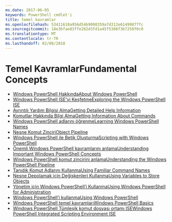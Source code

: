 ```yaml
---
ms.date: 2017-06-05
keywords: PowerShell cmdlet'i
title: temel kavramlar
ms.openlocfilehash: 53411610a956d54b9098359a7d312e61499877fc
ms.sourcegitcommit: 18e3bfae83ffe282d3fd1a45f5386f3b7250f0c0
ms.translationtype: MT
ms.contentlocale: tr-TR
ms.lasthandoff: 02/08/2018
---
```

# <a name="fundamental-concepts"></a><span data-ttu-id="6c2ab-103">Temel Kavramlar</span><span class="sxs-lookup"><span data-stu-id="6c2ab-103">Fundamental Concepts</span></span>

- [<span data-ttu-id="6c2ab-104">Windows PowerShell Hakkında</span><span class="sxs-lookup"><span data-stu-id="6c2ab-104">About Windows PowerShell</span></span>](fundamental/About-Windows-PowerShell.md)
- [<span data-ttu-id="6c2ab-105">Windows PowerShell ISE’yi Keşfetme</span><span class="sxs-lookup"><span data-stu-id="6c2ab-105">Exploring the Windows PowerShell ISE</span></span>](fundamental/Exploring-the-Windows-PowerShell-ISE.md)
- [<span data-ttu-id="6c2ab-106">Ayrıntılı Yardım Bilgisi Alma</span><span class="sxs-lookup"><span data-stu-id="6c2ab-106">Getting Detailed Help Information</span></span>](fundamental/Getting-Detailed-Help-Information.md)
- [<span data-ttu-id="6c2ab-107">Komutlar Hakkında Bilgi Alma</span><span class="sxs-lookup"><span data-stu-id="6c2ab-107">Getting Information About Commands</span></span>](fundamental/Getting-Information-About-Commands.md)
- [<span data-ttu-id="6c2ab-108">Windows PowerShell adlarını öğrenme</span><span class="sxs-lookup"><span data-stu-id="6c2ab-108">Learning Windows PowerShell Names</span></span>](fundamental/Learning-Windows-PowerShell-Names.md)
- [<span data-ttu-id="6c2ab-109">Nesne Komut Zinciri</span><span class="sxs-lookup"><span data-stu-id="6c2ab-109">Object Pipeline</span></span>](fundamental/Object-Pipeline.md)
- [<span data-ttu-id="6c2ab-110">Windows PowerShell ile Betik Oluşturma</span><span class="sxs-lookup"><span data-stu-id="6c2ab-110">Scripting with Windows PowerShell</span></span>](fundamental/Scripting-with-Windows-PowerShell.md)
- [<span data-ttu-id="6c2ab-111">Önemli Windows PowerShell kavramlarını anlama</span><span class="sxs-lookup"><span data-stu-id="6c2ab-111">Understanding Important Windows PowerShell Concepts</span></span>](fundamental/Understanding-Important-Windows-PowerShell-Concepts.md)
- [<span data-ttu-id="6c2ab-112">Windows PowerShell komut zincirini anlama</span><span class="sxs-lookup"><span data-stu-id="6c2ab-112">Understanding the Windows PowerShell Pipeline</span></span>](fundamental/Understanding-the-Windows-PowerShell-Pipeline.md)
- [<span data-ttu-id="6c2ab-113">Tanıdık Komut Adlarını Kullanma</span><span class="sxs-lookup"><span data-stu-id="6c2ab-113">Using Familiar Command Names</span></span>](fundamental/Using-Familiar-Command-Names.md)
- [<span data-ttu-id="6c2ab-114">Nesne Depolamak için Değişkenleri Kullanma</span><span class="sxs-lookup"><span data-stu-id="6c2ab-114">Using Variables to Store Objects</span></span>](fundamental/Using-Variables-to-Store-Objects.md)
- [<span data-ttu-id="6c2ab-115">Yönetim için Windows PowerShell’i Kullanma</span><span class="sxs-lookup"><span data-stu-id="6c2ab-115">Using Windows PowerShell for Administration</span></span>](fundamental/Using-Windows-PowerShell-for-Administration.md)
- [<span data-ttu-id="6c2ab-116">Windows PowerShell’i kullanma</span><span class="sxs-lookup"><span data-stu-id="6c2ab-116">Using Windows PowerShell</span></span>](fundamental/Using-Windows-PowerShell.md)
- [<span data-ttu-id="6c2ab-117">Windows PowerShell temel kavramları</span><span class="sxs-lookup"><span data-stu-id="6c2ab-117">Windows PowerShell Basics</span></span>](fundamental/Windows-PowerShell-Basics.md)
- [<span data-ttu-id="6c2ab-118">Windows PowerShell Tümleşik komut dosyası ortamı ISE</span><span class="sxs-lookup"><span data-stu-id="6c2ab-118">Windows PowerShell Integrated Scripting Environment  ISE </span></span>](fundamental/Windows-PowerShell-Integrated-Scripting-Environment--ISE-.md)

